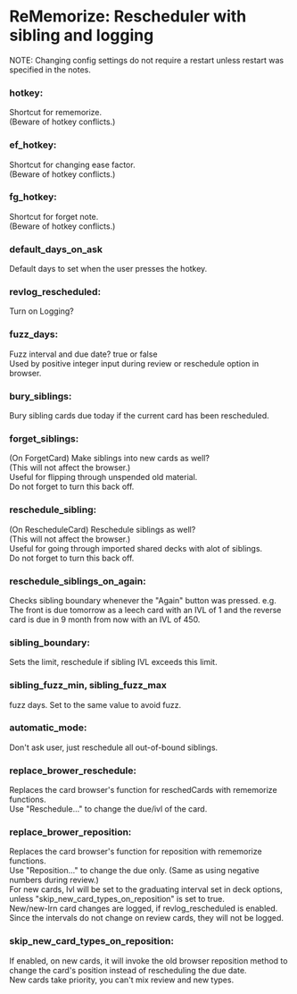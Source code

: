 # ReMemorize: Rescheduler with sibling and logging

NOTE: Changing config settings do not require a restart unless restart was specified in the notes.

### hotkey:
Shortcut for rememorize.  
(Beware of hotkey conflicts.)

### ef_hotkey:
Shortcut for changing ease factor.  
(Beware of hotkey conflicts.)

### fg_hotkey:
Shortcut for forget note.  
(Beware of hotkey conflicts.)

### default_days_on_ask
Default days to set when the user presses the hotkey.

### revlog_rescheduled:
Turn on Logging?

### fuzz_days:
Fuzz interval and due date? true or false  
Used by positive integer input during review or reschedule option in browser.

### bury_siblings:
Bury sibling cards due today if the current card has been rescheduled.

### forget_siblings:
(On ForgetCard) Make siblings into new cards as well?  
(This will not affect the browser.)  
Useful for flipping through unspended old material.  
Do not forget to turn this back off.  

### reschedule_sibling:
(On RescheduleCard) Reschedule siblings as well?  
(This will not affect the browser.)  
Useful for going through imported shared decks with alot of siblings.  
Do not forget to turn this back off.  

### reschedule_siblings_on_again:
Checks sibling boundary whenever the "Again" button was pressed. e.g. The front is due tomorrow as a leech card with an IVL of 1 and the reverse card is due in 9 month from now with an IVL of 450.

### sibling_boundary:
Sets the limit, reschedule if sibling IVL exceeds this limit.

### sibling_fuzz_min, sibling_fuzz_max
fuzz days. Set to the same value to avoid fuzz.

### automatic_mode:
Don't ask user, just reschedule all out-of-bound siblings.

### replace_brower_reschedule:
Replaces the card browser's function for reschedCards with rememorize functions.  
Use "Reschedule..." to change the due/ivl of the card.  

### replace_brower_reposition:
Replaces the card browser's function for reposition with rememorize functions.  
Use "Reposition..." to change the due only. (Same as using negative numbers during review.)  
For new cards, Ivl will be set to the graduating interval set in deck options, unless "skip_new_card_types_on_reposition" is set to true.  
New/new-lrn card changes are logged, if revlog_rescheduled is enabled. Since the intervals do not change on review cards, they will not be logged.  

### skip_new_card_types_on_reposition:
If enabled, on new cards, it will invoke the old browser reposition method to change the card's position instead of rescheduling the due date.  
New cards take priority, you can't mix review and new types.  


